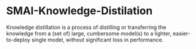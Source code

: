 # SMAI-Knowledge-Distilation

Knowledge distillation is a process of
distilling or transferring the knowledge from
a (set of) large, cumbersome model(s) to a
lighter, easier-to-deploy single model,
without significant loss in performance.